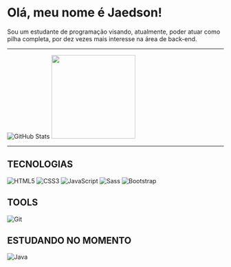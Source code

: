 
# Olá, meu nome é Jaedson! 
Sou um estudante de programação visando, atualmente, poder atuar como pilha completa, por dez vezes mais interesse na área de back-end.

---


  ![GitHub Stats](https://github-readme-stats.vercel.app/api?username=Jaedsonn&theme=transparent&bg_color=000&border_color=30A3DC&show_icons=true&icon_color=30A3DC&title_color=30A3DC&text_color=FFF)
  <img height="195em" src="https://github-readme-stats-git-masterrstaa-rickstaa.vercel.app/api/top-langs/?username=Jaedsonn&layout=compact&bg_color=000&border_color=30A3DC&title_color=E94D5F&text_color=FFF"/>

 


---
## TECNOLOGIAS

  ![HTML5](https://img.shields.io/badge/HTML5-E34F26?style=for-the-badge&logo=html5&logoColor=white)
  ![CSS3](https://img.shields.io/badge/CSS3-1572B6?style=for-the-badge&logo=css3&logoColor=white)
  ![JavaScript](https://img.shields.io/badge/JavaScript-F7DF1E?style=for-the-badge&logo=javascript&logoColor=black)
  ![Sass](https://img.shields.io/badge/Sass-000?style=for-the-badge&logo=sass)
  ![Bootstrap](https://img.shields.io/badge/Bootstrap-563D7C?style=for-the-badge&logo=bootstrap&logoColor=white)

## TOOLS

  ![Git](https://img.shields.io/badge/GIT-000?style=for-the-badge&logo=git&logoColor=white)

## ESTUDANDO NO MOMENTO
![Java](https://img.shields.io/badge/Java-ED8B00?style=for-the-badge&logo=openjdk&logoColor=white)
